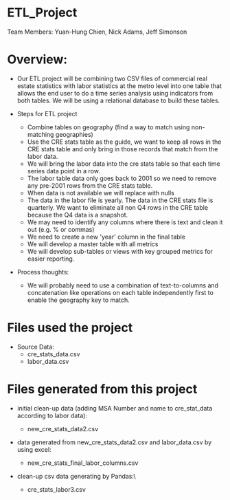 # ETL_Project

Team Members: Yuan-Hung Chien, Nick Adams, Jeff Simonson

# Overview:

  * Our ETL project will be combining two CSV files of commercial real estate statistics with labor statistics at the metro level into one table that allows the end user to do a time series analysis using indicators from both tables. We will be using a relational database to build these tables.

  * Steps for ETL project
    * Combine tables on geography (find a way to match using non-matching geographies)
    * Use the CRE stats table as the guide, we want to keep all rows in the CRE stats table and only bring in those records that match from the labor data.
    * We will bring the labor data into the cre stats table so that each time series data point in a row.
    * The labor table data only goes back to 2001 so we need to remove any pre-2001 rows from the CRE stats table.
    * When data is not available we will replace with nulls
    * The data in the labor file is yearly. The data in the CRE stats file is quarterly. We want to eliminate all non Q4 rows in the CRE table because the Q4 data is a snapshot.
    * We may need to identify any columns where there is text and clean it out (e.g. % or commas)
    * We need to create a new 'year' column in the final table
    * We will develop a master table with all metrics
    * We will develop sub-tables or views with key grouped metrics for easier reporting.

  * Process thoughts:
    * We will probably need to use a combination of text-to-columns and concatenation like operations on each table independently first to enable the geography key to match.

# Files used the project
* Source Data:
  * cre_stats_data.csv
  * labor_data.csv

# Files generated from this project
* initial clean-up data (adding MSA Number and name to cre_stat_data according to labor data):
  * new_cre_stats_data2.csv

* data generated from new_cre_stats_data2.csv and labor_data.csv by using excel:
  * new_cre_stats_final_labor_columns.csv

* clean-up csv data generating by Pandas:\
  * cre_stats_labor3.csv
